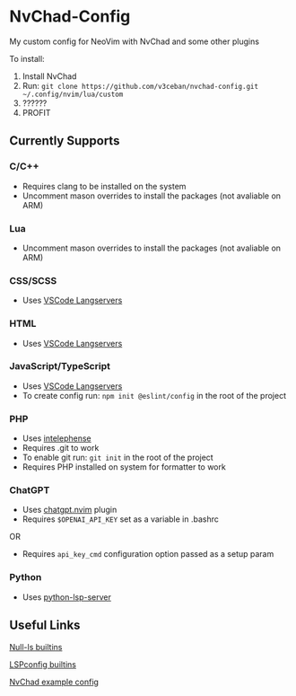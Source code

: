 # NvChad-Config

My custom config for NeoVim with NvChad and some other plugins

To install:

1. Install NvChad
2. Run: `git clone https://github.com/v3ceban/nvchad-config.git ~/.config/nvim/lua/custom`
3. ??????
4. PROFIT

## Currently Supports

### C/C++

- Requires clang to be installed on the system
- Uncomment mason overrides to install the packages (not avaliable on ARM)

### Lua

- Uncomment mason overrides to install the packages (not avaliable on ARM)

### CSS/SCSS

- Uses [VSCode Langservers](https://github.com/hrsh7th/vscode-langservers-extracted)

### HTML

- Uses [VSCode Langservers](https://github.com/hrsh7th/vscode-langservers-extracted)

### JavaScript/TypeScript

- Uses [VSCode Langservers](https://github.com/hrsh7th/vscode-langservers-extracted)
- To create config run: `npm init @eslint/config` in the root of the project

### PHP

- Uses [intelephense](https://intelephense.com/)
- Requires .git to work
- To enable git run: `git init` in the root of the project
- Requires PHP installed on system for formatter to work

### ChatGPT

- Uses [chatgpt.nvim](https://github.com/jackmort/chatgpt.nvim) plugin
- Requires `$OPENAI_API_KEY` set as a variable in .bashrc

OR

- Requires `api_key_cmd` configuration option passed as a setup param

### Python

- Uses [python-lsp-server](https://github.com/python-lsp/python-lsp-server)

## Useful Links

[Null-ls builtins](https://github.com/jose-elias-alvarez/null-ls.nvim/blob/main/doc/BUILTINS.md)

[LSPconfig builtins](https://github.com/neovim/nvim-lspconfig/blob/master/doc/server_configurations.md)

[NvChad example config](https://github.com/NvChad/example_config/tree/v2.0)
